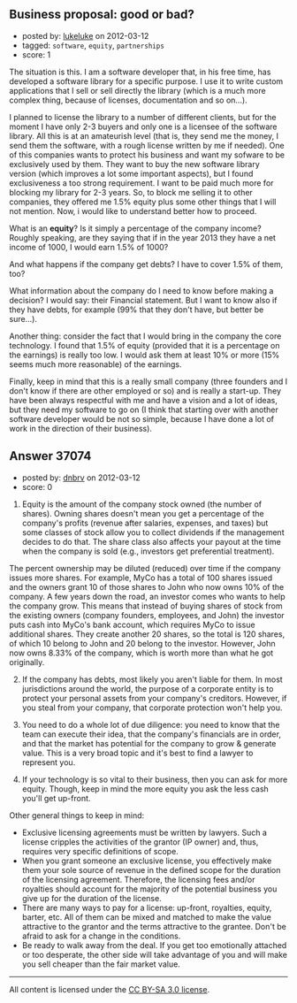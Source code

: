 ## Business proposal: good or bad?

- posted by: [lukeluke](https://stackexchange.com/users/-1/16888-lukeluke) on 2012-03-12
- tagged: `software`, `equity`, `partnerships`
- score: 1

The situation is this. I am a software developer that, in his free time, has developed a software library for a specific purpose. I use it to write custom applications that I sell or sell directly the library (which is a much more complex thing, because of licenses, documentation and so on...).

I planned to license the library to a number of different clients, but for the moment I have only 2-3 buyers and only one is a licensee of the software library. All this is at an amateurish level (that is, they send me the money, I send them the software, with a rough license written by me if needed). One of this companies wants to protect his business and want my sofware to be exclusively used by them. They want to buy the new software library version (which improves a lot some important aspects), but I found exclusiveness a too strong requirement. I want to be paid much more for blocking my library for 2-3 years. So, to block me selling it to other companies, they offered me 1.5% equity plus some other things that I will not mention. Now, i would like to understand better how to proceed.

What is an **equity**? Is it simply a percentage of the company income? Roughly speaking, are they saying that if in the year 2013 they have a net income of 1000, I would earn 1.5% of 1000?

And what happens if the company get debts? I have to cover 1.5% of them, too?

What information about the company do I need to know before making a decision? I would say: their Financial statement. But I want to know also if they have debts, for example (99% that they don't have, but better be sure...).

Another thing: consider the fact that I would bring in the company the core technology. I found that 1.5% of equity (provided that it is a percentage on the earnings) is really too low. I would ask them at least 10% or more (15% seems much more reasonable) of the earnings.

Finally, keep in mind that this is a really small company (three founders and I don't know if there are other employed or so) and is really a start-up. They have been always respectful with me and have a vision and a lot of ideas, but they need my software to go on (I think that starting over with another software developer would be not so simple, because I have done a lot of work in the direction of their business). 


## Answer 37074

- posted by: [dnbrv](https://stackexchange.com/users/-1/15284-dnbrv) on 2012-03-12
- score: 0

 1. Equity is the amount of the company stock owned (the number of shares). Owning shares doesn't mean you get a percentage of the company's profits (revenue after salaries, expenses, and taxes) but some classes of stock allow you to collect dividends if the management decides to do that. The share class also affects your payout at the time when the company is sold (e.g., investors get preferential treatment).

 The percent ownership may be diluted (reduced) over time if the company issues more shares. For example, MyCo has a total of 100 shares issued and the owners grant 10 of those shares to John who now owns 10% of the company. A few years down the road, an investor comes who wants to help the company grow. This means that instead of buying shares of stock from the existing owners (company founders, employees, and John) the investor puts cash into MyCo's bank account, which requires MyCo to issue additional shares. They create another 20 shares, so the total is 120 shares, of which 10 belong to John and 20 belong to the investor. However, John now owns 8.33% of the company, which is worth more than what he got originally.

 2. If the company has debts, most likely you aren't liable for them. In most jurisdictions around the world, the purpose of a corporate entity is to protect your personal assets from your company's creditors. However, if you steal from your company, that corporate protection won't help you.

 3. You need to do a whole lot of due diligence: you need to know that the team can execute their idea, that the company's financials are in order, and that the market has potential for the company to grow & generate value. This is a very broad topic and it's best to find a lawyer to represent you.

 4. If your technology is so vital to their business, then you can ask for more equity. Though, keep in mind the more equity you ask the less cash you'll get up-front.

Other general things to keep in mind:

 - Exclusive licensing agreements must be written by lawyers. Such a license cripples the activities of the grantor (IP owner) and, thus, requires very specific definitions of scope.
 - When you grant someone an exclusive license, you effectively make them your sole source of revenue in the defined scope for the duration of the licensing agreement. Therefore, the licensing fees and/or royalties should account for the majority of the potential business you give up for the duration of the license.
 - There are many ways to pay for a license: up-front, royalties, equity, barter, etc. All of them can be mixed and matched to make the value attractive to the grantor and the terms attractive to the grantee. Don't be afraid to ask for a change in the conditions.
 - Be ready to walk away from the deal. If you get too emotionally attached or too desperate, the other side will take advantage of you and will make you sell cheaper than the fair market value.



---

All content is licensed under the [CC BY-SA 3.0 license](https://creativecommons.org/licenses/by-sa/3.0/).

